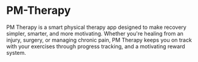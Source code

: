 # PM-Therapy
PM Therapy is a smart physical therapy app designed to make recovery simpler, smarter, and more motivating. Whether you're healing from an injury, surgery, or managing chronic pain, PM Therapy keeps you on track with your exercises through progress tracking, and a motivating reward system.
